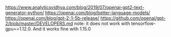 https://www.analyticsvidhya.com/blog/2019/07/openai-gpt2-text-generator-python/
https://openai.com/blog/better-language-models/
https://openai.com/blog/gpt-2-1-5b-release/
https://github.com/openai/gpt-2/blob/master/DEVELOPERS.md
note: it does not work with tensorflow-gpu==1.12.0. And it works fine with 1.15.0
